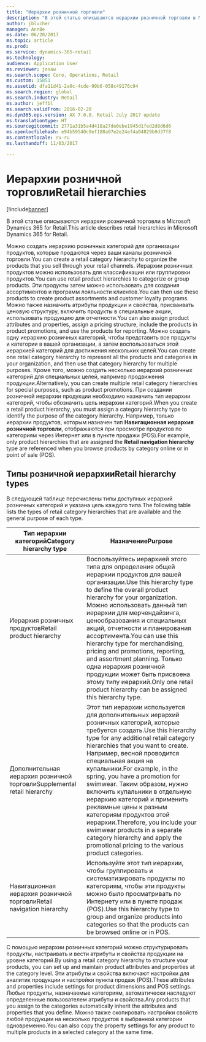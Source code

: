 ```yaml
---
title: "Иерархии розничной торговли"
description: "В этой статье описываются иерархии розничной торговли в Microsoft Dynamics 365 for Retail."
author: jblucher
manager: AnnBe
ms.date: 06/20/2017
ms.topic: article
ms.prod: 
ms.service: dynamics-365-retail
ms.technology: 
audience: Application User
ms.reviewer: josaw
ms.search.scope: Core, Operations, Retail
ms.custom: 15851
ms.assetid: dfa11d41-2a0c-4cde-99b6-058c49176c94
ms.search.region: global
ms.search.industry: Retail
ms.author: jeffbl
ms.search.validFrom: 2016-02-28
ms.dyn365.ops.version: AX 7.0.0, Retail July 2017 update
ms.translationtype: HT
ms.sourcegitcommit: 2771a31b5a4d418a27de0ebe1945d1fed2d8d6d6
ms.openlocfilehash: e94b59540c9ef188a07e2e24ef4a04829b9d37f8
ms.contentlocale: ru-ru
ms.lasthandoff: 11/03/2017

---
```


# <a name="retail-hierarchies"></a><span data-ttu-id="0f25a-103">Иерархии розничной торговли</span><span class="sxs-lookup"><span data-stu-id="0f25a-103">Retail hierarchies</span></span>

[!include[banner](includes/banner.md)]


<span data-ttu-id="0f25a-104">В этой статье описываются иерархии розничной торговли в Microsoft Dynamics 365 for Retail.</span><span class="sxs-lookup"><span data-stu-id="0f25a-104">This article describes retail hierarchies in Microsoft Dynamics 365 for Retail.</span></span>

<span data-ttu-id="0f25a-105">Можно создать иерархию розничных категорий для организации продуктов, которые продаются через ваши каналы розничной торговли.</span><span class="sxs-lookup"><span data-stu-id="0f25a-105">You can create a retail category hierarchy to organize the products that you sell through your retail channels.</span></span> <span data-ttu-id="0f25a-106">Иерархии розничных продуктов можно использовать для классификации или группировки продуктов.</span><span class="sxs-lookup"><span data-stu-id="0f25a-106">You can use retail product hierarchies to categorize or group products.</span></span> <span data-ttu-id="0f25a-107">Эти продукты затем можно использовать для создания ассортиментов и программ лояльности клиентов.</span><span class="sxs-lookup"><span data-stu-id="0f25a-107">You can then use these products to create product assortments and customer loyalty programs.</span></span> <span data-ttu-id="0f25a-108">Можно также назначить атрибуты продукции и свойства, присваивать ценовую структуру, включить продукты в специальные акции, использовать продукцию для отчетности.</span><span class="sxs-lookup"><span data-stu-id="0f25a-108">You can also assign product attributes and properties, assign a pricing structure, include the products in product promotions, and use the products for reporting.</span></span> <span data-ttu-id="0f25a-109">Можно создать одну иерархию розничных категорий, чтобы представить все продукты и категории в вашей организации, а затем воспользоваться этой иерархией категорий для достижения нескольких целей.</span><span class="sxs-lookup"><span data-stu-id="0f25a-109">You can create one retail category hierarchy to represent all the products and categories in your organization, and then use that category hierarchy for multiple purposes.</span></span> <span data-ttu-id="0f25a-110">Кроме того, можно создать несколько иерархий розничных категорий для специальных целей, например продвижения продукции.</span><span class="sxs-lookup"><span data-stu-id="0f25a-110">Alternatively, you can create multiple retail category hierarchies for special purposes, such as product promotions.</span></span> <span data-ttu-id="0f25a-111">При создании розничной иерархии продукции необходимо назначить тип иерархии категорий, чтобы обозначить цель иерархии категорий.</span><span class="sxs-lookup"><span data-stu-id="0f25a-111">When you create a retail product hierarchy, you must assign a category hierarchy type to identify the purpose of the category hierarchy.</span></span> <span data-ttu-id="0f25a-112">Например, только иерархии продуктов, которым назначен тип **Навигационная иерархия розничной торговли**, отображаются при просмотре продуктов по категориям через Интернет или в пункте продажи (POS).</span><span class="sxs-lookup"><span data-stu-id="0f25a-112">For example, only product hierarchies that are assigned the **Retail navigation hierarchy** type are referenced when you browse products by category online or in point of sale (POS).</span></span>

## <a name="retail-hierarchy-types"></a><span data-ttu-id="0f25a-113">Типы розничной иерархии</span><span class="sxs-lookup"><span data-stu-id="0f25a-113">Retail hierarchy types</span></span>
<span data-ttu-id="0f25a-114">В следующей таблице перечислены типы доступных иерархий розничных категорий и указана цель каждого типа.</span><span class="sxs-lookup"><span data-stu-id="0f25a-114">The following table lists the types of retail category hierarchies that are available and the general purpose of each type.</span></span>

| <span data-ttu-id="0f25a-115">Тип иерархии категорий</span><span class="sxs-lookup"><span data-stu-id="0f25a-115">Category hierarchy type</span></span>       | <span data-ttu-id="0f25a-116">Назначение</span><span class="sxs-lookup"><span data-stu-id="0f25a-116">Purpose</span></span>                                                                                                                                                                                                                                                                                                            |
|-------------------------------|--------------------------------------------------------------------------------------------------------------------------------------------------------------------------------------------------------------------------------------------------------------------------------------------------------------------|
| <span data-ttu-id="0f25a-117">Иерархия розничных продуктов</span><span class="sxs-lookup"><span data-stu-id="0f25a-117">Retail product hierarchy</span></span>      | <span data-ttu-id="0f25a-118">Воспользуйтесь иерархией этого типа для определения общей иерархии продуктов для вашей организации.</span><span class="sxs-lookup"><span data-stu-id="0f25a-118">Use this hierarchy type to define the overall product hierarchy for your organization.</span></span> <span data-ttu-id="0f25a-119">Можно использовать данный тип иерархии для мерчендайзинга, ценообразования и специальных акций, отчетности и планирования ассортимента.</span><span class="sxs-lookup"><span data-stu-id="0f25a-119">You can use this hierarchy type for merchandising, pricing and promotions, reporting, and assortment planning.</span></span> <span data-ttu-id="0f25a-120">Только одна иерархия розничной продукции может быть присвоена этому типу иерархий.</span><span class="sxs-lookup"><span data-stu-id="0f25a-120">Only one retail product hierarchy can be assigned this hierarchy type.</span></span>                                       |
| <span data-ttu-id="0f25a-121">Дополнительная иерархия розничной торговли</span><span class="sxs-lookup"><span data-stu-id="0f25a-121">Supplemental retail hierarchy</span></span> | <span data-ttu-id="0f25a-122">Этот тип иерархии используется для дополнительных иерархий розничных категорий, которые требуется создать.</span><span class="sxs-lookup"><span data-stu-id="0f25a-122">Use this hierarchy type for any additional retail category hierarchies that you want to create.</span></span> <span data-ttu-id="0f25a-123">Например, весной проводится специальная акция на купальники.</span><span class="sxs-lookup"><span data-stu-id="0f25a-123">For example, in the spring, you have a promotion for swimwear.</span></span> <span data-ttu-id="0f25a-124">Таким образом, нужно включить купальники в отдельную иерархию категорий и применить рекламные цены к разным категориям продуктов этой иерархии.</span><span class="sxs-lookup"><span data-stu-id="0f25a-124">Therefore, you include your swimwear products in a separate category hierarchy and apply the promotional pricing to the various product categories.</span></span> |
| <span data-ttu-id="0f25a-125">Навигационная иерархия розничной торговли</span><span class="sxs-lookup"><span data-stu-id="0f25a-125">Retail navigation hierarchy</span></span>   | <span data-ttu-id="0f25a-126">Используйте этот тип иерархии, чтобы группировать и систематизировать продукты по категориям, чтобы эти продукты можно было просматривать по Интернету или в пункте продаж (POS).</span><span class="sxs-lookup"><span data-stu-id="0f25a-126">Use this hierarchy type to group and organize products into categories so that the products can be browsed online or in POS.</span></span>                                                                                                                                                                                       |

<span data-ttu-id="0f25a-127">С помощью иерархии розничных категорий можно структурировать продукты, настраивать и вести атрибуты и свойства продукции на уровне категорий.</span><span class="sxs-lookup"><span data-stu-id="0f25a-127">By using a retail category hierarchy to structure your products, you can set up and maintain product attributes and properties at the category level.</span></span> <span data-ttu-id="0f25a-128">Эти атрибуты и свойства включают настройки для аналитик продукции и настройки пункта продаж (POS).</span><span class="sxs-lookup"><span data-stu-id="0f25a-128">These attributes and properties include settings for product dimensions and POS settings.</span></span> <span data-ttu-id="0f25a-129">Любые продукты, назначаемые категориям, автоматически наследуют определенные пользователем атрибуты и свойства.</span><span class="sxs-lookup"><span data-stu-id="0f25a-129">Any products that you assign to the categories automatically inherit the attributes and properties that you define.</span></span> <span data-ttu-id="0f25a-130">Можно также скопировать настройки свойств любой продукции на несколько продуктов в выбранной категории одновременно.</span><span class="sxs-lookup"><span data-stu-id="0f25a-130">You can also copy the property settings for any product to multiple products in a selected category at the same time.</span></span>




